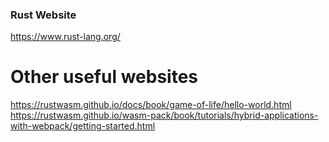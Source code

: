 ### Rust Website
https://www.rust-lang.org/

# Other useful websites
https://rustwasm.github.io/docs/book/game-of-life/hello-world.html
https://rustwasm.github.io/wasm-pack/book/tutorials/hybrid-applications-with-webpack/getting-started.html


